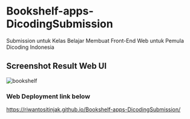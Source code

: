 # Bookshelf-apps-DicodingSubmission
Submission untuk Kelas Belajar Membuat Front-End Web untuk Pemula Dicoding Indonesia

## Screenshot Result Web UI 
![bookshelf](https://user-images.githubusercontent.com/59802257/188987923-02f7ebdd-83f4-47da-8b64-a761507483db.png)

### Web Deployment link below
https://riwantositinjak.github.io/Bookshelf-apps-DicodingSubmission/
